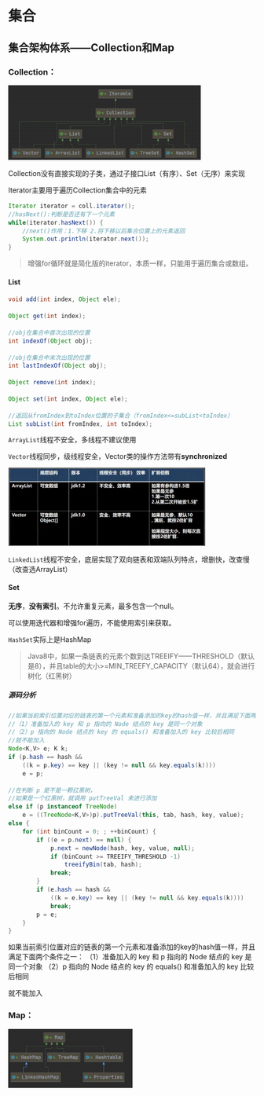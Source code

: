 # 集合

## 集合架构体系——Collection和Map

### Collection：

<img src="集合.assets/image-20231001172347778.png" alt="image-20231001172347778" style="zoom: 67%;" />

Collection没有直接实现的子类，通过子接口List（有序）、Set（无序）来实现



Iterator主要用于遍历Collection集合中的元素

```java
Iterator iterator = coll.iterator();
//hasNext():判断是否还有下一个元素
while(iterator.hasNext()) {
    //next()作用：1.下移 2.将下移以后集合位置上的元素返回
    System.out.println(iterator.next());
}
```

> 增强for循环就是简化版的iterator，本质一样，只能用于遍历集合或数组。



#### List

```java
void add(int index, Object ele);

Object get(int index);

//obj在集合中首次出现的位置
int indexOf(Object obj);

//obj在集合中末次出现的位置
int lastIndexOf(Object obj);

Object remove(int index);

Object set(int index, Object ele);

//返回从fromIndex到toIndex位置的子集合（fromIndex<=subList<toIndex）
List subList(int fromIndex, int toIndex);
```



`ArrayList`线程不安全，多线程不建议使用

`Vector`线程同步，级线程安全，Vector类的操作方法带有**synchronized**

<img src="集合.assets/image-20231001184253462.png" alt="image-20231001184253462" style="zoom: 67%;" />

`LinkedList`线程不安全，底层实现了双向链表和双端队列特点，增删快，改查慢（改查选ArrayList）



#### Set

**无序**，**没有索引**。不允许重复元素，最多包含一个null。

可以使用迭代器和增强for遍历，不能使用索引来获取。

`HashSet`实际上是HashMap

> Java8中，如果一条链表的元素个数到达TREEIFY——THRESHOLD（默认是8），并且table的大小>=MIN_TREEFY_CAPACITY（默认64），就会进行树化（红黑树）





##### 源码分析

```java
//如果当前索引位置对应的链表的第一个元素和准备添加的key的hash值一样，并且满足下面两个条件之一：
//（1）准备加入的 key 和 p 指向的 Node 结点的 key 是同一个对象
//（2）p 指向的 Node 结点的 key 的 equals() 和准备加入的 key 比较后相同 
//就不能加入
Node<K,V> e; K k;
if (p.hash == hash && 
    ((k = p.key) == key || (key != null && key.equals(k))))
    e = p;

//在判断 p 是不是一颗红黑树，
//如果是一个红黑树，就调用 putTreeVal 来进行添加
else if (p instanceof TreeNode)
    e = ((TreeNode<K,V>)p).putTreeVal(this, tab, hash, key, value);
else {
    for (int binCount = 0; ; ++binCount) {
        if ((e = p.next) == null) {
            p.next = newNode(hash, key, value, null);
            if (binCount >= TREEIFY_THRESHOLD -1)
                treeifyBin(tab, hash);
            break;
        }
        if (e.hash == hash && 
            ((k = e.key) == key || (key != null && key.equals(k))))
            break;
        p = e;
    }
}
```


如果当前索引位置对应的链表的第一个元素和准备添加的key的hash值一样，并且满足下面两个条件之一：
（1）准备加入的 key 和 p 指向的 Node 结点的 key 是同一个对象
（2）p 指向的 Node 结点的 key 的 equals() 和准备加入的 key 比较后相同 

就不能加入

### Map：

<img src="集合.assets/image-20231001172550317.png" alt="image-20231001172550317" style="zoom:67%;" />



